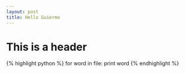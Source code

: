 ```yaml
---
layout: post
title: Hello Guiermo
---
```


# This is a header
{% highlight python %}
for word in file:
	print word
{% endhighlight %}

